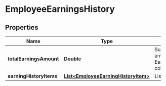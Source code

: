 

# EmployeeEarningsHistory


## Properties

| Name | Type | Description | Notes |
|------------ | ------------- | ------------- | -------------|
|**totalEarningsAmount** | **Double** | Sum of all earning amounts in EarningHistoryItems collection. |  [optional] |
|**earningHistoryItems** | [**List&lt;EmployeeEarningHistoryItem&gt;**](EmployeeEarningHistoryItem.md) | List of Earnings. |  [optional] |



